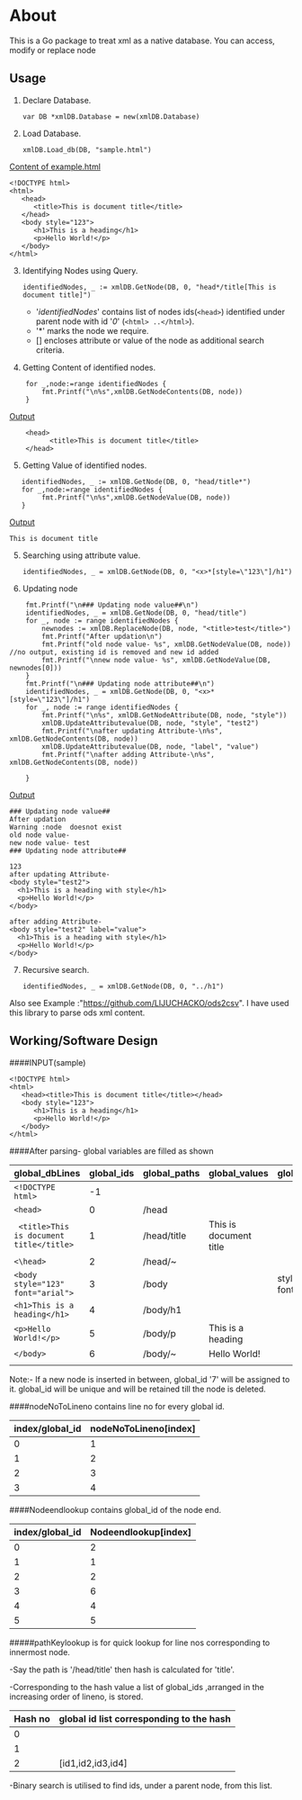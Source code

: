 # About
This is a Go package to treat xml as a native database. You can access, modify or replace node


## Usage

1. Declare Database.

     `var DB *xmlDB.Database = new(xmlDB.Database) `

2. Load Database.

    `xmlDB.Load_db(DB, "sample.html")`

<u> Content of example.html</u>

```
<!DOCTYPE html>
<html>
   <head>
      <title>This is document title</title>
   </head>	
   <body style="123">
      <h1>This is a heading</h1>
      <p>Hello World!</p>
   </body>	
</html>
```

3. Identifying Nodes using Query.

    `identifiedNodes, _ := xmlDB.GetNode(DB, 0, "head*/title[This is document title]")`

   -  '*identifiedNodes*' contains list of nodes ids(`<head>`) identified under parent node with id '*0*' (`<html> ..</html>`).
   - '\*'  marks the node we require.
   -  [] encloses attribute or value of the node as additional search criteria.

4. Getting Content of identified nodes.
```
    for _,node:=range identifiedNodes {
        fmt.Printf("\n%s",xmlDB.GetNodeContents(DB, node))
    }
```
<u>Output</u>
```
    <head>
          <title>This is document title</title>
    </head>
```
5. Getting Value of identified nodes.

```
   identifiedNodes, _ := xmlDB.GetNode(DB, 0, "head/title*")
   for _,node:=range identifiedNodes {
        fmt.Printf("\n%s",xmlDB.GetNodeValue(DB, node))
   }
```
<u>Output</u>
```
This is document title
```
5. Searching using attribute value.

    `identifiedNodes, _ = xmlDB.GetNode(DB, 0, "<x>*[style=\"123\"]/h1")`

6. Updating node

```
	fmt.Printf("\n### Updating node value##\n")
	identifiedNodes, _ = xmlDB.GetNode(DB, 0, "head/title")
	for _, node := range identifiedNodes {
		newnodes := xmlDB.ReplaceNode(DB, node, "<title>test</title>")
		fmt.Printf("After updation\n")
		fmt.Printf("old node value- %s", xmlDB.GetNodeValue(DB, node)) //no output, existing id is removed and new id added
		fmt.Printf("\nnew node value- %s", xmlDB.GetNodeValue(DB, newnodes[0]))
	}
	fmt.Printf("\n### Updating node attribute##\n")
	identifiedNodes, _ = xmlDB.GetNode(DB, 0, "<x>*[style=\"123\"]/h1")
	for _, node := range identifiedNodes {
		fmt.Printf("\n%s", xmlDB.GetNodeAttribute(DB, node, "style"))
		xmlDB.UpdateAttributevalue(DB, node, "style", "test2")
		fmt.Printf("\nafter updating Attribute-\n%s", xmlDB.GetNodeContents(DB, node))
		xmlDB.UpdateAttributevalue(DB, node, "label", "value")
		fmt.Printf("\nafter adding Attribute-\n%s", xmlDB.GetNodeContents(DB, node))

	}
```
<u>Output</u>
```
### Updating node value##
After updation
Warning :node  doesnot exist
old node value- 
new node value- test
### Updating node attribute##

123
after updating Attribute-
<body style="test2">
  <h1>This is a heading with style</h1>
  <p>Hello World!</p>
</body>

after adding Attribute-
<body style="test2" label="value">
  <h1>This is a heading with style</h1>
  <p>Hello World!</p>
</body>
```

7. Recursive search.

     `identifiedNodes, _ = xmlDB.GetNode(DB, 0, "../h1")`

Also see Example  :"https://github.com/LIJUCHACKO/ods2csv". I have used this library to parse ods xml content.


## Working/Software Design

####INPUT(sample)

```
<!DOCTYPE html>
<html>
   <head><title>This is document title</title></head>	
   <body style="123">
      <h1>This is a heading</h1>
      <p>Hello World!</p>
   </body>	
</html>
```
####After parsing- global variables are filled as shown

| global_dbLines                         |   global_ids |  global_paths |  global_values         |  global_attributes      |
|----------------------------------------|--------------|---------------|------------------------|-------------------------|
|` <!DOCTYPE html> `                     |  -1          |               |                        |                         |
|` <head> `                              |   0          | /head         |                        |                         |
|` <title>This is document title</title>`|   1          | /head/title   | This is document title |                         |
| ` <\head> `                            |   2          | /head/~       |                        |                         |
| `<body style="123" font="arial">`      |   3          | /body         |                        | style="123" font="arial"|
| `<h1>This is a heading</h1>  `         |   4          | /body/h1      |                        |                         |
| `<p>Hello World!</p> `                 |   5          | /body/p       | This is a heading      |                         |
| `</body>`                              |   6          | /body/~       | Hello World!           |                         |
|                                        |              |               |                        |                         |

Note:- If a new node is inserted in between, global_id '7' will be assigned to it. global_id will be unique and will be retained till the node is deleted.


####nodeNoToLineno contains  line no for every global id.

|   index/global_id|  nodeNoToLineno[index]|
|------------------|-----------------------|
|     0            |    1                  |
|     1            |    2                  |
|     2            |    3                  |
|     3            |    4                  |





####Nodeendlookup contains global_id of the node end.

|   index/global_id|  Nodeendlookup[index]|
|------------------|----------------------|
|     0            |    2                 |
|     1            |    1                 |
|     2            |    2                 |
|     3            |    6                 |
|     4            |    4                 |
|     5            |    5                 |


#####pathKeylookup  is for quick lookup for line nos corresponding to innermost node.

-Say the path is '/head/title' then hash is calculated for 'title'.

-Corresponding to the hash value a list of global_ids ,arranged in the increasing order of lineno, is stored.


| Hash no |  global id list corresponding to the hash |
|---------|-------------------------------------------|
|    0    |                                           |
|    1    |                                           |
|    2    |   [id1,id2,id3,id4]                       |


-Binary search is utilised  to  find ids, under a parent node, from this list.
